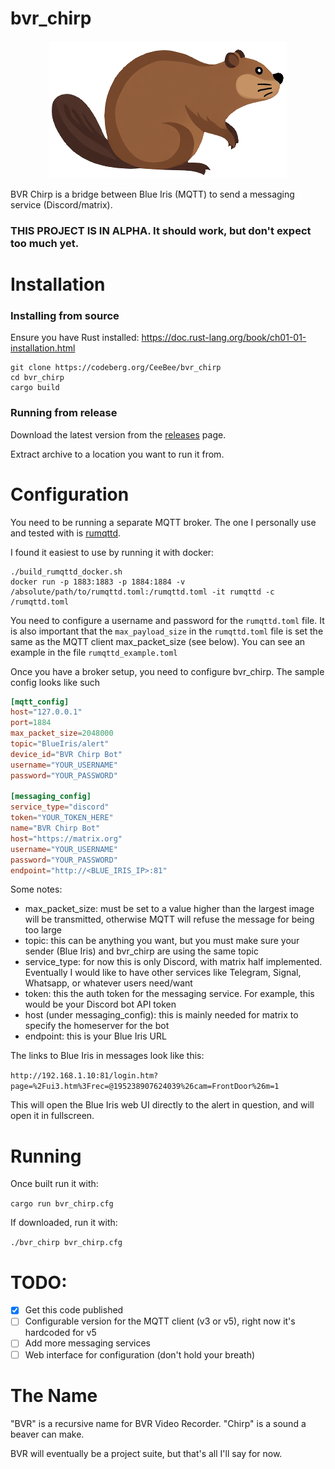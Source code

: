 # bvr_chirp

<div style="text-align: center;">
  <img alt="BVR Chirp Logo" src="logo.png" width="380" />
</div>


BVR Chirp is a bridge between Blue Iris (MQTT) to send a messaging service (Discord/matrix).

### THIS PROJECT IS IN ALPHA. It should work, but don't expect too much yet.

# Installation

### Installing from source

Ensure you have Rust installed: https://doc.rust-lang.org/book/ch01-01-installation.html

```
git clone https://codeberg.org/CeeBee/bvr_chirp
cd bvr_chirp
cargo build
```

### Running from release

Download the latest version from the [releases](https://codeberg.org/CeeBee/bvr_chirp/releases) page.

Extract archive to a location you want to run it from.

# Configuration

You need to be running a separate MQTT broker. The one I personally use and tested with is [rumqttd](https://github.com/bytebeamio/rumqtt/tree/main/rumqttd).

I found it easiest to use by running it with docker:

```
./build_rumqttd_docker.sh
docker run -p 1883:1883 -p 1884:1884 -v /absolute/path/to/rumqttd.toml:/rumqttd.toml -it rumqttd -c /rumqttd.toml
```

You need to configure a username and password for the `rumqttd.toml` file. It is also important that the `max_payload_size` in the `rumqttd.toml` file is set the same as the MQTT client max_packet_size (see below). You can see an example in the file `rumqttd_example.toml`

Once you have a broker setup, you need to configure bvr_chirp. The sample config looks like such 

```toml
[mqtt_config]
host="127.0.0.1"
port=1884
max_packet_size=2048000
topic="BlueIris/alert"
device_id="BVR Chirp Bot"
username="YOUR_USERNAME"
password="YOUR_PASSWORD"

[messaging_config]
service_type="discord"
token="YOUR_TOKEN_HERE"
name="BVR Chirp Bot"
host="https://matrix.org"
username="YOUR_USERNAME"
password="YOUR_PASSWORD"
endpoint="http://<BLUE_IRIS_IP>:81"
```

Some notes:

* max_packet_size: must be set to a value higher than the largest image will be transmitted, otherwise MQTT will refuse the message for being too large
* topic: this can be anything you want, but you must make sure your sender (Blue Iris) and bvr_chirp are using the same topic
* service_type: for now this is only Discord, with matrix half implemented. Eventually I would like to have other services like Telegram, Signal, Whatsapp, or whatever users need/want
* token: this the auth token for the messaging service. For example, this would be your Discord bot API token
* host (under messaging_config): this is mainly needed for matrix to specify the homeserver for the bot  
* endpoint: this is your Blue Iris URL

The links to Blue Iris in messages look like this:

`http://192.168.1.10:81/login.htm?page=%2Fui3.htm%3Frec=@195238907624039%26cam=FrontDoor%26m=1`

This will open the Blue Iris web UI directly to the alert in question, and will open it in fullscreen.



# Running

Once built run it with:

`cargo run bvr_chirp.cfg`

If downloaded, run it with:

`./bvr_chirp bvr_chirp.cfg`

# TODO:
- [x] Get this code published
- [ ] Configurable version for the MQTT client (v3 or v5), right now it's hardcoded for v5 
- [ ] Add more messaging services
- [ ] Web interface for configuration (don't hold your breath)

# The Name

"BVR" is a recursive name for BVR Video Recorder. "Chirp" is a sound a beaver can make.

BVR will eventually be a project suite, but that's all I'll say for now.